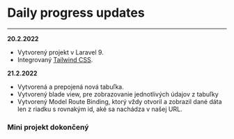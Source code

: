 # Daily progress updates

<hr />

**20.2.2022**
- Vytvorený projekt v Laravel 9.
- Integrovaný [Tailwind CSS](https://tailwindcss.com).

**21.2.2022**
- Vytvorená a prepojená nová tabuľka.
- Vytvorený blade view, pre zobrazovanie jednotlivých údajov z tabuľky 
- Vytvorený Model Route Binding, ktorý vždy otvoril a zobrazil dané dáta len z riadku s rovnakým id, aké sa nachádza v našej URL.


### Mini projekt dokončený 